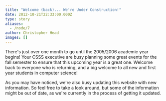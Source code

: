 ```yaml
---
title: "Welcome (back)... We're Under Construction!"
date: 2012-10-21T22:33:00.000Z
type: story
aliases:
  - /node/7
author: Christopher Head
images: []
---
```


<div class="field field-name-body field-type-text-with-summary field-label-hidden"><div class="field-items"><div class="field-item even"><p>There&apos;s just over one month to go until the 2005/2006 academic year begins! Your CSSS executive are busy planning some great events for the fall semester to ensure that this upcoming year is a great one. Welcome back to everyone who is returning, and a big welcome to all new and first year students in computer science!</p>
<p>As you may have noticed, we&apos;re also busy updating this website with new information. So feel free to take a look around, but some of the information might be out of date, as we&apos;re currently in the process of getting it updated.</p>
</div></div></div>    <footer>
          </footer>
